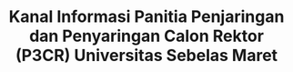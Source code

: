 ---
title: Kanal Informasi Panitia Penjaringan dan Penyaringan Calon Rektor (P3CR) Universitas Sebelas Maret
cover: /assets/img/projects/p3cr_cover.png
technologies: [nuxtjs, tailwindcss, directus]
liveUrl: https://p3cr.uns.ac.id
demoUrl:
---